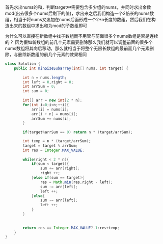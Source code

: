 首先求出nums的和，判断target中需要包含多少组的nums，并同时求出余数mod(出去很多个nums后剩下的值)，求出来之后我们构造一个2倍长的nums数组，相当于将nums又追加在nums后面形成一个2*n长度的数组，然后我们在构造出来的数组中求出和为mod的子数组即可

为什么可以直接在新数组中找子数组而不用管与前面很多个nums数组是否是连续的？
因为假如新数组的前几个元素需要删除那么我们就可以调整前面的很多个nums数组将其向后移动，那么就相当于将整个无限长数组的最前面几个元素删除，与删除新数组的前几个元素的效果相同

```java
class Solution {
    public int minSizeSubarray(int[] nums, int target) {
        
        int n = nums.length;
        int left = 0,right = 0;
        int arrSum = 0;
        int sum = 0;
        
        int[] arr = new int[2 * n];
        for(int i=0;i<n;++i){
            arr[i] = nums[i];
            arr[i + n] = nums[i];
            arrSum += nums[i];
        }
        
        if(target%arrSum == 0) return n * (target/arrSum);

        int temp = n * (target/arrSum);
        target = target % arrSum;
        int res = Integer.MAX_VALUE;
        
        while(right < 2 * n){
            if(sum < target){
                sum += arr[right];
                right ++;
            }else if(sum == target){
                res = Math.min(res,right - left);
                sum -= arr[left];
                left ++;
            }else{
                sum -= arr[left];
                left ++;
            }
        }
        
        
        return res == Integer.MAX_VALUE?-1:res+temp;
    }
}
```